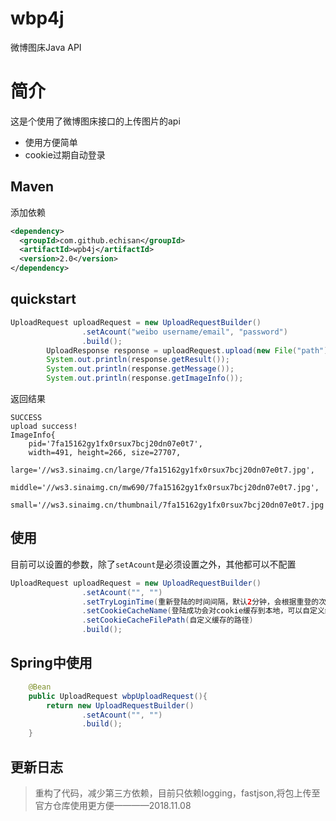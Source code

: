 # wbp4j
微博图床Java API

# 简介
这是个使用了微博图床接口的上传图片的api
- 使用方便简单
- cookie过期自动登录

## Maven
添加依赖

```xml
<dependency>
  <groupId>com.github.echisan</groupId>
  <artifactId>wpb4j</artifactId>
  <version>2.0</version>
</dependency>
```

## quickstart

```java
UploadRequest uploadRequest = new UploadRequestBuilder()
                .setAcount("weibo username/email", "password")
                .build();
        UploadResponse response = uploadRequest.upload(new File("path"));
        System.out.println(response.getResult());
        System.out.println(response.getMessage());
        System.out.println(response.getImageInfo());
```

返回结果
```
SUCCESS
upload success!
ImageInfo{
    pid='7fa15162gy1fx0rsux7bcj20dn07e0t7',
    width=491, height=266, size=27707, 
    large='//ws3.sinaimg.cn/large/7fa15162gy1fx0rsux7bcj20dn07e0t7.jpg', 
    middle='//ws3.sinaimg.cn/mw690/7fa15162gy1fx0rsux7bcj20dn07e0t7.jpg', 
    small='//ws3.sinaimg.cn/thumbnail/7fa15162gy1fx0rsux7bcj20dn07e0t7.jpg'}
```

## 使用

目前可以设置的参数，除了`setAcount`是必须设置之外，其他都可以不配置
```java
UploadRequest uploadRequest = new UploadRequestBuilder()
                .setAcount("", "")
                .setTryLoginTime(重新登陆的时间间隔，默认2分钟，会根据重登的次数*间隔网上涨，直到登陆成功)
                .setCookieCacheName(登陆成功会对cookie缓存到本地，可以自定义缓存的名称)
                .setCookieCacheFilePath(自定义缓存的路径)
                .build();
```

## Spring中使用

```java
    @Bean
    public UploadRequest wbpUploadRequest(){
        return new UploadRequestBuilder()
                .setAcount("", "")
                .build();
    }
```

## 更新日志
> 重构了代码，减少第三方依赖，目前只依赖logging，fastjson,将包上传至官方仓库使用更方便————2018.11.08

